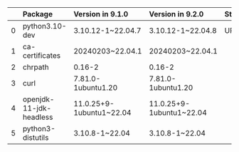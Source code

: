 <!-- markdown-link-check-disable -->

|    | Package                 | Version in 9.1.0         | Version in 9.2.0         | Status   |
|---:|:------------------------|:-------------------------|:-------------------------|:---------|
|  0 | python3.10-dev          | 3.10.12-1~22.04.7        | 3.10.12-1~22.04.8        | UPDATED  |
|  1 | ca-certificates         | 20240203~22.04.1         | 20240203~22.04.1         |          |
|  2 | chrpath                 | 0.16-2                   | 0.16-2                   |          |
|  3 | curl                    | 7.81.0-1ubuntu1.20       | 7.81.0-1ubuntu1.20       |          |
|  4 | openjdk-11-jdk-headless | 11.0.25+9-1ubuntu1~22.04 | 11.0.25+9-1ubuntu1~22.04 |          |
|  5 | python3-distutils       | 3.10.8-1~22.04           | 3.10.8-1~22.04           |          |